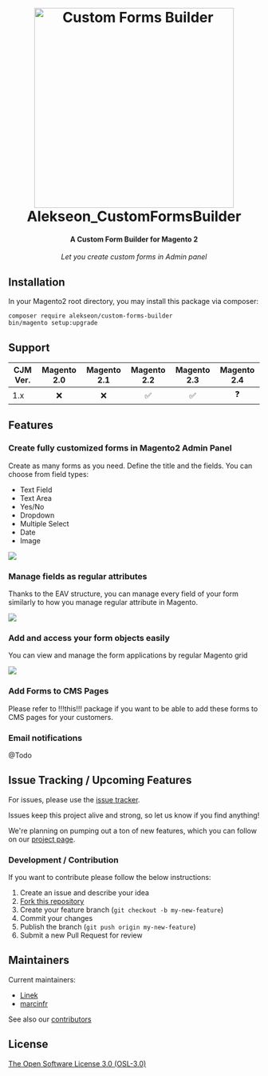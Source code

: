 
<h1 align="center">  
<br/>
  <img src="https://i.imgur.com/b2oclHA.png" alt="Custom Forms Builder" width="400">  
  <br>  
  Alekseon_CustomFormsBuilder  
  <br>  
</h1>  
  
<h4 align="center">A Custom Form Builder for Magento 2</h4>  
  
<p align="center"><i>Let you create custom forms in Admin panel</i></p>  
  
  
## Installation  
  
In your Magento2 root directory, you may install this package via composer:  
  
```  
composer require alekseon/custom-forms-builder  
bin/magento setup:upgrade  
```  
  
  
## Support  
  
CJM Ver. | Magento 2.0 | Magento 2.1 | Magento 2.2 | Magento 2.3 | Magento 2.4  
--- | :---: | :---: | :---: | :---: | :---:  
1.x | :x: | :x: | :white_check_mark: | :white_check_mark: | :question:  
  
  
## Features  
  
### Create fully customized forms in Magento2 Admin Panel
  
  
Create as many forms as you need. Define the title and the fields. 
You can choose from field types:
* Text Field
* Text Area
* Yes/No
* Dropdown
* Multiple Select
* Date
* Image
  
<img src="https://i.imgur.com/PnzzGaj.png"/>  
  
### Manage fields as regular attributes 
  
Thanks to the EAV structure, you can manage every field of your form similarly to how you manage regular attribute in Magento.


  
<img src="https://i.imgur.com/Wlsrx0B.png"/>  
  
  
### Add and access your form objects easily
  
You can view and manage the form applications by regular Magento grid
  
<img src="https://i.imgur.com/5GEypQf.png"/>  
  
### Add Forms to CMS Pages 
  
Please refer to !!!this!!! package if you want to be able to add these forms to CMS pages for your customers. 
  
### Email notifications  
  
@Todo
 
  
## Issue Tracking / Upcoming Features  
  
For issues, please use the [issue tracker](https://github.com/Alekseon/magento2-custom-forms-builder/issues).  
  
Issues keep this project alive and strong, so let us know if you find anything!  
  
We're planning on pumping out a ton of new features, which you can follow on our [project page](https://github.com/Alekseon/magento2-custom-forms-builder/projects/1).  
  
### Development / Contribution  
  
If you want to contribute please follow the below instructions:  
  
1. Create an issue and describe your idea  
2. [Fork this repository](https://github.com/Alekseon/magento2-custom-forms-builder/fork)  
3. Create your feature branch (`git checkout -b my-new-feature`)  
4. Commit your changes  
5. Publish the branch (`git push origin my-new-feature`)  
6. Submit a new Pull Request for review  
  
## Maintainers  
  
Current maintainers:  

* [Linek](https://github.com/Linek)
* [marcinfr](https://github.com/marcinfr)
  
See also our [contributors](https://github.com/Alekseon/magento2-custom-forms-builder/graphs/contributors)  
  
  
## License  
  
[The Open Software License 3.0 (OSL-3.0)](https://opensource.org/licenses/OSL-3.0)